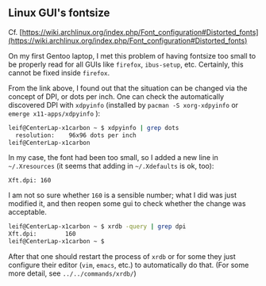 ## Linux GUI's fontsize
Cf. [https://wiki.archlinux.org/index.php/Font_configuration#Distorted_fonts](https://wiki.archlinux.org/index.php/Font_configuration#Distorted_fonts)

On my first Gentoo laptop, I met this problem of having fontsize too small to be properly read for all GUIs like `firefox`, `ibus-setup`, etc. Certainly, this cannot be fixed inside `firefox`.

From the link above, I found out that the situation can be changed via the concept of DPI, or dots per inch.
One can check the automatically discovered DPI with `xdpyinfo` (installed by `pacman -S xorg-xdpyinfo` or `emerge x11-apps/xdpyinfo` ):
```bash
leif@CenterLap-x1carbon ~ $ xdpyinfo | grep dots
  resolution:    96x96 dots per inch
leif@CenterLap-x1carbon
```

In my case, the font had been too small, so I added a new line in `~/.Xresources` (it seems that adding in `~/.Xdefaults` is ok, too):
```
Xft.dpi: 160
```
I am not so sure whether `160` is a sensible number; what I did was just modified it, and then reopen some gui to check whether the change was acceptable.

```bash
leif@CenterLap-x1carbon ~ $ xrdb -query | grep dpi
Xft.dpi:        160
leif@CenterLap-x1carbon ~ $
```

After that one should restart the process of `xrdb` or for some they just configure their editor (`vim`, `emacs`, etc.) to automatically do that. (For some more detail, see `../../commands/xrdb/`)
